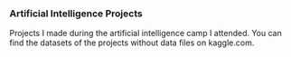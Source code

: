 ### Artificial Intelligence Projects

Projects I made during the artificial intelligence camp I attended. You can find the datasets of the projects without data files on kaggle.com.
 

